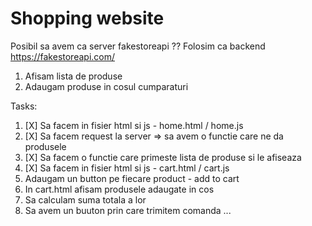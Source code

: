  # Shopping website

Posibil sa avem ca server fakestoreapi
?? Folosim ca backend https://fakestoreapi.com/

1. Afisam lista de produse
2. Adaugam produse in cosul cumparaturi

Tasks:

1. [X] Sa facem in fisier html si js - home.html / home.js
2. [X] Sa facem request la server => sa avem o functie care ne da produsele 
3. [X] Sa facem o functie care primeste lista de produse si le afiseaza
4. [X] Sa facem in fisier html si js - cart.html / cart.js
5. Adaugam un button pe fiecare product - add to cart
6. In cart.html afisam produsele adaugate in cos 
7. Sa calculam suma totala a lor
8. Sa avem un buuton prin care trimitem comanda
...


